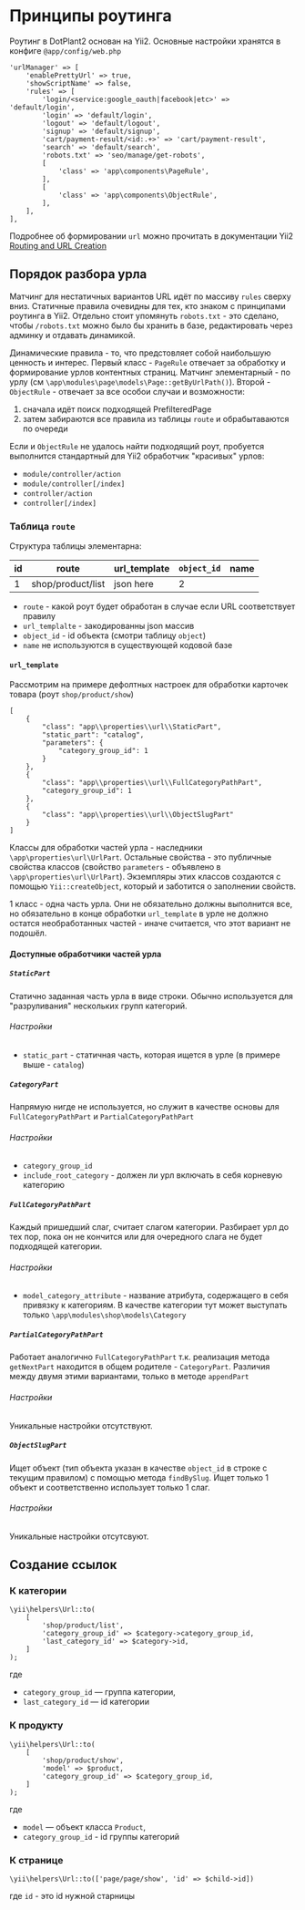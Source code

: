 # Принципы роутинга

Роутинг в DotPlant2 основан на Yii2.  Основные настройки хранятся в конфиге `@app/config/web.php`
```
'urlManager' => [
    'enablePrettyUrl' => true,
    'showScriptName' => false,
    'rules' => [
        'login/<service:google_oauth|facebook|etc>' => 'default/login',
        'login' => 'default/login',
        'logout' => 'default/logout',
        'signup' => 'default/signup',
        'cart/payment-result/<id:.+>' => 'cart/payment-result',
        'search' => 'default/search',
        'robots.txt' => 'seo/manage/get-robots',
        [
            'class' => 'app\components\PageRule',
        ],
        [
            'class' => 'app\components\ObjectRule',
        ],
    ],
],

```

Подробнее об формировании `url` можно прочитать в документации Yii2 [Routing and URL Creation
](http://www.yiiframework.com/doc-2.0/guide-runtime-routing.html)

## Порядок разбора урла

Матчинг для нестатичных вариантов URL идёт по массиву `rules` сверху вниз. Статичные правила очевидны для тех, кто знаком с принципами роутинга в Yii2. Отдельно стоит упомянуть `robots.txt` - это сделано, чтобы `/robots.txt` можно было бы хранить в базе, редактировать через админку и отдавать динамикой.

Динамические правила - то, что предстовляет собой наибольшую ценность и интерес. Первый класс - `PageRule` отвечает за обработку и формирование урлов контентных страниц. Матчинг элементарный - по урлу (см `\app\modules\page\models\Page::getByUrlPath()`). Второй - `ObjectRule` - отвечает за все особои случаи и возможности:

1. сначала идёт поиск подходящей PrefilteredPage
2. затем забираются все правила из таблицы `route` и обрабытаваются по очереди

Если и `ObjectRule` не удалось найти подходящий роут, пробуется выполнится стандартный для  Yii2 обработчик "красивых" урлов:

* `module/controller/action`
* `module/controller[/index]`
* `controller/action`
* `controller[/index]`

### Таблица `route`

Структура таблицы элементарна:

| id | route | url_template | `object_id` | name |
| --- | --- | --- | --- | --- |
| 1 | shop/product/list | json here | 2 | |

* `route` - какой роут будет обработан в случае если URL соответствует правилу
* `url_templalte` - закодированны json массив
* `object_id` - id объекта (смотри таблицу `object`)
* `name` не используются в существующей кодовой базе

#### `url_template`

Рассмотрим на примере дефолтных настроек для обработки карточек товара (роут `shop/product/show`)

```
[
    {
        "class": "app\\properties\\url\\StaticPart",
        "static_part": "catalog",
        "parameters": {
            "category_group_id": 1
        }
    },
    {
        "class": "app\\properties\\url\\FullCategoryPathPart",
        "category_group_id": 1
    },
    {
        "class": "app\\properties\\url\\ObjectSlugPart"
    }
]
```

Классы для обработки частей урла - наследники `\app\properties\url\UrlPart`. Остальные свойства - это публичные свойства классов (свойство `parameters` - объявлено в `\app\properties\url\UrlPart`). Экземпляры этих классов создаются с помощью `Yii::createObject`, который и заботится о заполнении свойств.

1 класс - одна часть урла. Они не обязательно должны выполнится все, но обязательно в конце обработки `url_template` в урле не должно остатся необработанных частей - иначе считается, что этот вариант не подошёл.

#### Доступные обработчики частей урла

##### `StaticPart`

Статично заданная часть урла в виде строки. Обычно используется для "разруливания" нескольких групп категорий.

###### Настройки

* `static_part` - статичная часть, которая ищется в урле (в примере выше - `catalog`)

##### `CategoryPart`

Напрямую нигде не используется, но служит в качестве основы для `FullCategoryPathPart` и `PartialCategoryPathPart`

###### Настройки

* `category_group_id`
* `include_root_category` - должен ли урл включать в себя корневую категорию

##### `FullCategoryPathPart`

Каждый пришедший слаг, считает слагом категории. Разбирает урл до тех пор, пока он не кончится или для очередного слага не будет подходящей категории.

###### Настройки

* `model_category_attribute` - название атрибута, содержащего в себя привязку к категориям. В качестве категории тут может выступать только `\app\modules\shop\models\Category`

##### `PartialCategoryPathPart`

Работает аналогично `FullCategoryPathPart` т.к. реализация метода `getNextPart` находится в общем родителе - `CategoryPart`. Различия между двумя этими вариантами, только в методе `appendPart`

###### Настройки

Уникальные настройки отсутствуют.

##### `ObjectSlugPart`

Ищет объект (тип объекта указан в качестве `object_id` в строке с текущим правилом) с помощью метода `findBySlug`. Ищет только 1 объект и соответственно использует только 1 слаг.

###### Настройки

Уникальные настройки отсутсвуют.

## Создание ссылок

### К категории

```
\yii\helpers\Url::to(
    [
        'shop/product/list',
        'category_group_id' => $category->category_group_id,
        'last_category_id' => $category->id,
    ]
);

```

где

* `category_group_id` — группа категории,
* `last_category_id` — id категории

### К продукту

```
\yii\helpers\Url::to(
    [
        'shop/product/show',
        'model' => $product,
        'category_group_id' => $category_group_id,
    ]
);

```
где

* `model` — объект класса `Product`,
* `category_group_id` - id группы категорий


### К странице

```
\yii\helpers\Url::to(['page/page/show', 'id' => $child->id])
```
где `id` - это id нужной старницы
